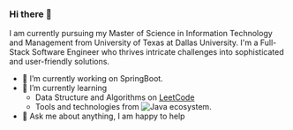 ### Hi there 👋

I am currently pursuing my Master of Science in Information Technology and Management from University of Texas at Dallas University. I'm a Full-Stack Software Engineer who thrives intricate challenges into sophisticated and user-friendly solutions.

- 🔭 I’m currently working on SpringBoot.
- 🌱 I’m currently learning
  - Data Structure and Algorithms on [LeetCode](https://leetcode.com/vivekmakani2112/) 
  - Tools and technologies from ![Java](https://github.com/VivekMakani/VivekMakani/assets/59250602/1e7cdced-5a28-4384-8933-9cb67252282a)
 ecosystem.
- 💬 Ask me about anything, I am happy to help


